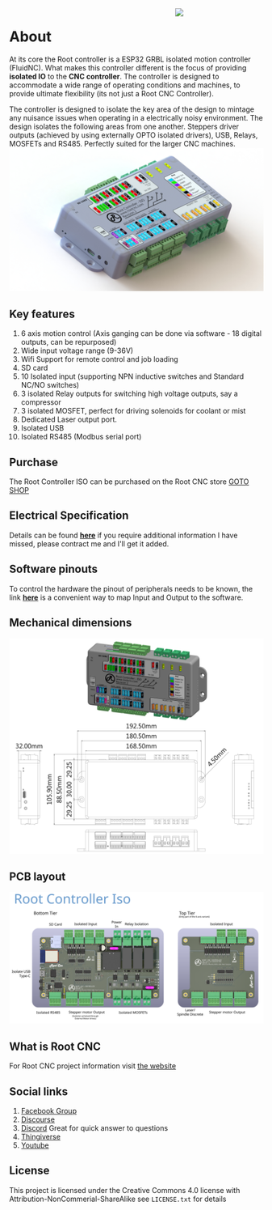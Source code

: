 <img align="right" width=175 src="https://github.com/RootCNC/Root-Controller-ISO/blob/master/Media/R_Logo.png" />

# About
At its core the Root controller is a ESP32 GRBL isolated motion controller (FluidNC). What makes this controller different is the focus of providing **isolated IO** to the **CNC controller**. The controller is designed to accommodate a wide range of operating conditions and machines, to provide ultimate flexibility (its not just a Root CNC Controller).

The controller is designed to isolate the key area of the design to mintage any nuisance issues when operating in a electrically noisy environment. The design isolates the following areas from one another. Steppers driver outputs (achieved by using externally OPTO isolated drivers), USB, Relays, MOSFETs and RS485. Perfectly suited for the larger CNC machines. 
![Root Controller Render ](https://github.com/RootCNC/Root-Controller-ISO/blob/master/Media/Render_1.JPG)

## Key features 
1. 6 axis motion control (Axis ganging can be done via software - 18 digital outputs, can be repurposed)
2. Wide input voltage range (9-36V)
3. Wifi Support for remote control and job loading
4. SD card
5. 10 Isolated input (supporting NPN inductive switches and Standard NC/NO switches)
6. 3 isolated Relay outputs for switching high voltage outputs, say a compressor
7. 3 isolated MOSFET, perfect for driving solenoids for coolant or mist
8. Dedicated Laser output port. 
9. Isolated USB
10. Isolated RS485 (Modbus serial port)

## Purchase
The Root Controller ISO can be purchased on the Root CNC store
[GOTO SHOP](https://rootcnc.com/product-category/electronics/)
## Electrical Specification 
Details can be found [**here**](https://github.com/RootCNC/Root-Controller-ISO/blob/master/docs/ElectricalSpec.md)
if you require additional information I have missed, please contract me and I'll get it added.
## Software pinouts
To control the hardware the pinout of peripherals needs to be known, the link **[here](https://github.com/RootCNC/Root-Controller-ISO/blob/master/docs/Pinout.md)** is a convenient way to map Input and Output to the software.
## Mechanical dimensions
![enter image description here](https://github.com/RootCNC/Root-Controller-ISO/blob/master/Media/Dimensions_Rev2.0.PNG)
## PCB layout
![Root Controller Rev 2.0 PCB Layout](https://github.com/RootCNC/Root-Controller-ISO/blob/master/Media/IO_Layout.svg)

## What is Root CNC
For Root CNC project information 
visit [the website](https://rootcnc.com)
## Social links

 1. [Facebook Group](https://www.facebook.com/groups/rootcnc/) 
 2. [Discourse](https://rootcnc.discourse.group/) 
 3. [Discord](https://discord.gg/93Ue5SwthW) Great for quick answer to questions
 4. [Thingiverse](https://www.thingiverse.com/sailorpete/designs) 
 5. [Youtube](https://www.youtube.com/c/sailorpete12/)

## License

This project is licensed under the Creative Commons 4.0 license with 
Attribution-NonCommerial-ShareAlike see `LICENSE.txt` for details